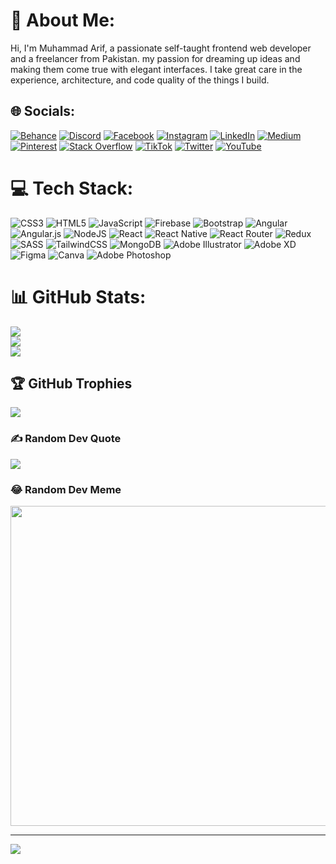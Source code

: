 # 💫 About Me:
Hi, I'm Muhammad Arif, a passionate self-taught frontend web developer and a freelancer from Pakistan. my passion for dreaming up ideas and making them come true with elegant interfaces. I take great care in the experience, architecture, and code quality of the things I build.


## 🌐 Socials:
[![Behance](https://img.shields.io/badge/Behance-1769ff?logo=behance&logoColor=white)](https://behance.net/imarifluqman) [![Discord](https://img.shields.io/badge/Discord-%237289DA.svg?logo=discord&logoColor=white)](htttps://discord.gg/https://discord.gg/H5KYEcMy) [![Facebook](https://img.shields.io/badge/Facebook-%231877F2.svg?logo=Facebook&logoColor=white)](https://facebook.com/imarifluqman) [![Instagram](https://img.shields.io/badge/Instagram-%23E4405F.svg?logo=Instagram&logoColor=white)](https://instagram.com/imarifluqman) [![LinkedIn](https://img.shields.io/badge/LinkedIn-%230077B5.svg?logo=linkedin&logoColor=white)](https://linkedin.com/in/imarifluqman) [![Medium](https://img.shields.io/badge/Medium-12100E?logo=medium&logoColor=white)](https://medium.com/@imarifluqman) [![Pinterest](https://img.shields.io/badge/Pinterest-%23E60023.svg?logo=Pinterest&logoColor=white)](https://pinterest.com/imarifluqman) [![Stack Overflow](https://img.shields.io/badge/-Stackoverflow-FE7A16?logo=stack-overflow&logoColor=white)](https://stackoverflow.com/users/19075139) [![TikTok](https://img.shields.io/badge/TikTok-%23000000.svg?logo=TikTok&logoColor=white)](https://tiktok.com/@imarifluqman) [![Twitter](https://img.shields.io/badge/Twitter-%231DA1F2.svg?logo=Twitter&logoColor=white)](https://twitter.com/imarifluqman) [![YouTube](https://img.shields.io/badge/YouTube-%23FF0000.svg?logo=YouTube&logoColor=white)](https://youtube.com/c/https://www.youtube.com/channel/UCEj6h6N92xDM4qjsASxwgdA/featured) 

# 💻 Tech Stack:
![CSS3](https://img.shields.io/badge/css3-%231572B6.svg?style=for-the-badge&logo=css3&logoColor=white) ![HTML5](https://img.shields.io/badge/html5-%23E34F26.svg?style=for-the-badge&logo=html5&logoColor=white) ![JavaScript](https://img.shields.io/badge/javascript-%23323330.svg?style=for-the-badge&logo=javascript&logoColor=%23F7DF1E) ![Firebase](https://img.shields.io/badge/firebase-%23039BE5.svg?style=for-the-badge&logo=firebase) ![Bootstrap](https://img.shields.io/badge/bootstrap-%23563D7C.svg?style=for-the-badge&logo=bootstrap&logoColor=white) ![Angular](https://img.shields.io/badge/angular-%23DD0031.svg?style=for-the-badge&logo=angular&logoColor=white) ![Angular.js](https://img.shields.io/badge/angular.js-%23E23237.svg?style=for-the-badge&logo=angularjs&logoColor=white) ![NodeJS](https://img.shields.io/badge/node.js-6DA55F?style=for-the-badge&logo=node.js&logoColor=white) ![React](https://img.shields.io/badge/react-%2320232a.svg?style=for-the-badge&logo=react&logoColor=%2361DAFB) ![React Native](https://img.shields.io/badge/react_native-%2320232a.svg?style=for-the-badge&logo=react&logoColor=%2361DAFB) ![React Router](https://img.shields.io/badge/React_Router-CA4245?style=for-the-badge&logo=react-router&logoColor=white) ![Redux](https://img.shields.io/badge/redux-%23593d88.svg?style=for-the-badge&logo=redux&logoColor=white) ![SASS](https://img.shields.io/badge/SASS-hotpink.svg?style=for-the-badge&logo=SASS&logoColor=white) ![TailwindCSS](https://img.shields.io/badge/tailwindcss-%2338B2AC.svg?style=for-the-badge&logo=tailwind-css&logoColor=white) ![MongoDB](https://img.shields.io/badge/MongoDB-%234ea94b.svg?style=for-the-badge&logo=mongodb&logoColor=white) ![Adobe Illustrator](https://img.shields.io/badge/adobeillustrator-%23FF9A00.svg?style=for-the-badge&logo=adobeillustrator&logoColor=white) ![Adobe XD](https://img.shields.io/badge/Adobe%20XD-470137?style=for-the-badge&logo=Adobe%20XD&logoColor=#FF61F6) 	![Figma](https://img.shields.io/badge/figma-%23F24E1E.svg?style=for-the-badge&logo=figma&logoColor=white) ![Canva](https://img.shields.io/badge/Canva-%2300C4CC.svg?style=for-the-badge&logo=Canva&logoColor=white) ![Adobe Photoshop](https://img.shields.io/badge/adobephotoshop-%2331A8FF.svg?style=for-the-badge&logo=adobephotoshop&logoColor=white)
# 📊 GitHub Stats:
![](https://github-readme-stats.vercel.app/api?username=imarifluqman&theme=dark&hide_border=false&include_all_commits=true&count_private=true)<br/>
![](https://github-readme-streak-stats.herokuapp.com/?user=imarifluqman&theme=dark&hide_border=false)<br/>
![](https://github-readme-stats.vercel.app/api/top-langs/?username=imarifluqman&theme=dark&hide_border=false&include_all_commits=true&count_private=true&layout=compact)

## 🏆 GitHub Trophies
![](https://github-profile-trophy.vercel.app/?username=imarifluqman&theme=radical&no-frame=false&no-bg=true&margin-w=4)

### ✍️ Random Dev Quote
![](https://quotes-github-readme.vercel.app/api?type=horizontal&theme=radical)

### 😂 Random Dev Meme
<img src="https://random-memer.herokuapp.com/" width="512px"/>

---
[![](https://visitcount.itsvg.in/api?id=imarifluqman&icon=0&color=0)](https://visitcount.itsvg.in)
